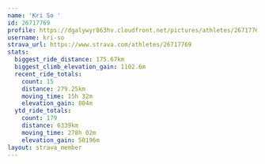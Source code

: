 ```yaml
---
name: 'Kri So '
id: 26717769
profile: https://dgalywyr863hv.cloudfront.net/pictures/athletes/26717769/7761026/14/large.jpg
username: kri-so
strava_url: https://www.strava.com/athletes/26717769
stats:
  biggest_ride_distance: 175.67km
  biggest_climb_elevation_gain: 1102.6m
  recent_ride_totals:
    count: 15
    distance: 279.25km
    moving_time: 15h 32m
    elevation_gain: 804m
  ytd_ride_totals:
    count: 179
    distance: 6339km
    moving_time: 278h 02m
    elevation_gain: 50196m
layout: strava_member
--- 
```

